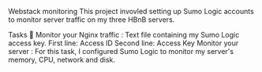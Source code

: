 Webstack monitoring
This project invovled setting up Sumo Logic accounts to monitor server traffic on my three HBnB servers.

Tasks 📃
Monitor your Nginx traffic
: Text file containing my Sumo Logic access key.
First line: Access ID
Second line: Access Key
Monitor your server
: For this task, I configured Sumo Logic to monitor my server's memory, CPU, network and disk.
